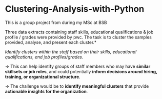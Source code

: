 # Clustering-Analysis-with-Python

This is a group project from  during my MSc at BSB

Three data extracts containing staff skills, educational qualifications & job profile / grades were provided by pwc. The task is to cluster the samples provided, analyse, and present each cluster.*

*Identify clusters within the staff based on their skills, educational qualifications, and job profiles/grades.* 

=> This can help identify groups of staff members who may have **similar skillsets or job roles**, and could potentially **inform decisions around hiring, training, or organizational structure**. 

=> The challenge would be to **identify meaningful clusters** that provide **actionable insights for the organization**.
